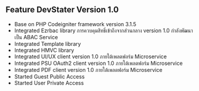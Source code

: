 ## Feature DevStater Version 1.0
* Base on PHP Codeigniter framework version 3.1.5
* Integrated Ezrbac library การควบคุมสิทธิ์เข้าถึงจากส่วนกลาง version 1.0 กำลังพัฒนาเป็น ABAC Service
* Integrated Template library
* Integrated HMVC library
* Integrated UI/UX client version 1.0 ภายใต้เพลตฟอร์ม Microservice
* Integrated PSU OAuth2 client version 1.0 ภายใต้เพลตฟอร์ม Microservice
* Integrated PDF client version 1.0 ภายใต้เพลตฟอร์ม Microservice
* Started Guest Public Access
* Started User Private Access